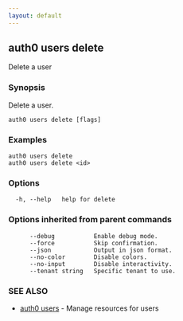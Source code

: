 ```yaml
---
layout: default
---
```

## auth0 users delete

Delete a user

### Synopsis

Delete a user.

```
auth0 users delete [flags]
```

### Examples

```
auth0 users delete 
auth0 users delete <id>
```

### Options

```
  -h, --help   help for delete
```

### Options inherited from parent commands

```
      --debug           Enable debug mode.
      --force           Skip confirmation.
      --json            Output in json format.
      --no-color        Disable colors.
      --no-input        Disable interactivity.
      --tenant string   Specific tenant to use.
```

### SEE ALSO

* [auth0 users](auth0_users.md)	 - Manage resources for users

